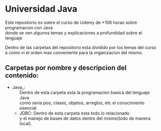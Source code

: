 <h1>Universidad Java</h1>

<p>Este repositorio es sobre el curso de Udemy de +106 horas sobre programacion con Java <br>donde se ven algunos temas
    y explicaciones a profundidad sobre el lenguaje</p>
    
<p>Dentro de las carpetas del repositorio esta dividido por los temas del curso <br> a como vi el orden mas conveniente
    para la organizacion del mismo.</p>

<h2>Carpetas por nombre y descripcion del contenido:</h2>

<ul>
    <li>Java_:
        <ul>
            Dentro de esta carpeta esta la programacion basica del lenguaje Java <br>
            como seria poo, clases, objetos, arreglos, etc el conocimiento esencial.
            <li>
                JDBC:
                <lu>
                    Dentro de esta carpeta esta todo lo relacionado <br>
                    y el manejo de bases de datos dentro del mismo(todo de manera local).
                </lu>
            </li>
        </ul>
    </li>
</ul>
